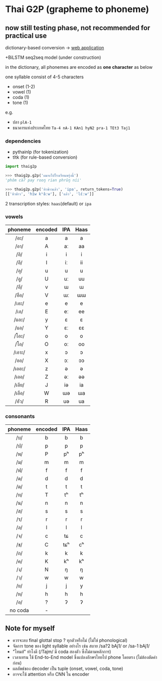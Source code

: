 # Thai G2P (grapheme to phoneme) 

## now still testing phase, not recommended for practical use  

dictionary-based conversion -> [web application](https://web.thaicorpus.tk/g2p)

+BiLSTM seq2seq model (under construction)


in the dictionary, all phonemes are encoded as **one character** as below

one syllable consist of 4-5 characters

- onset (1-2)
- vowel (1)
- coda (1)
- tone (1)

e.g.
- ปลา `plA-1`
- ธนาคารแห่งประเทศไทย `Ta-4 nA-1 KAn1 hyN2 pra-1 TEt3 Taj1`

### dependencies

- pythainlp (for tokenization)
- tltk (for rule-based conversion)

~~~python
import thaig2p

>>> thaig2p.g2p('ผมจะไปโรงเรียนพรุ่งนี้')
'phǒm càʔ pay rooŋ rian phrûŋ níi'

>>> thaig2p.g2p('หิวข้าวแล้ว', 'ipa', return_tokens=True)
[['หิวข้าว', 'hǐw kʰâːw'], ['แล้ว', 'lɛ́ːw']]
~~~

2 transcription styles: `haas`(default) or `ipa` 

### vowels

|phoneme|encoded|IPA|Haas|
|:-:|:-:|:-:|:-:|
|/อะ/|a|a|a|
|/อา/|A|aː|aa|
|/อิ/|i|i|i|
|/อี/|I|iː|ii|
|/อุ/|u|u|u|
|/อู/|U|uː|uu|
|/อึ/|v|ɯ|ɯ|
|/อือ/|V|ɯː|ɯɯ|
|/เอะ/|e|e|e|
|/เอ/|E|eː|ee|
|/แอะ/|y|ɛ|ɛ|
|/แอ/|Y|ɛː|ɛɛ|
|/โอะ/|o|o|o|
|/โอ/|O|oː|oo|
|/เอาะ/|x|ɔ|ɔ|
|/ออ/|X|ɔː|ɔɔ|
|/เออะ/|z|ə|ə|
|/เออ/|Z|əː|əə|
|/เอีย/|J|iə|ia|
|/เอือ/|W|ɯə|ɯa|
|/อัว/|R|uə|ua|

### consonants

|phoneme|encoded|IPA|Haas|
|:-:|:-:|:-:|:-:|
|/บ/|b|b|b|
|/ป/|p|p|p|
|/พ/|P|pʰ|pʰ|
|/ม/|m|m|m|
|/ฟ/|f|f|f|
|/ด/|d|d|d|
|/ต/|t|t|t|
|/ท/|T|tʰ|tʰ|
|/น/|n|n|n|
|/ส/|s|s|s|
|/ร/|r|r|r|
|/ล/|l|l|l|
|/จ/|c|tɕ|c|
|/ช/|C|tɕʰ|cʰ|
|/ก/|k|k|k|
|/ค/|K|kʰ|kʰ|
|/ง/|N|ŋ|ŋ|
|/ว/|w|w|w|
|/ย/|j|j|y|
|/ห/|h|h|h|
|/อ/|?|ʔ|ʔ|
|no coda|-|||



## Note for myself

- ควรจะลบ final glottal stop ? ทุกตัวหรือไม่ (ไม่ใช่ phonological)
- จัดการ tone ของ light syllable อย่างไร เช่น สบาย /sa?2 bAj1/ or /sa-1 bAj1/
- "ไทมส์" ทำไงดี (/Tajm/ มี coda สองตัว ซึ่งไม่ตามหลักการ)
- เวลาเทรน ใช้ End-to-End model ซึ่งแปลงอักษรไทยไป phone โดยตรง (ไม่ต้องตัดคำก่อน)
- ผลลัพธ์ของ decoder เป็น tuple (onset, vowel, coda, tone)
- อาจจะใช้ attention หรือ CNN ใน encoder
